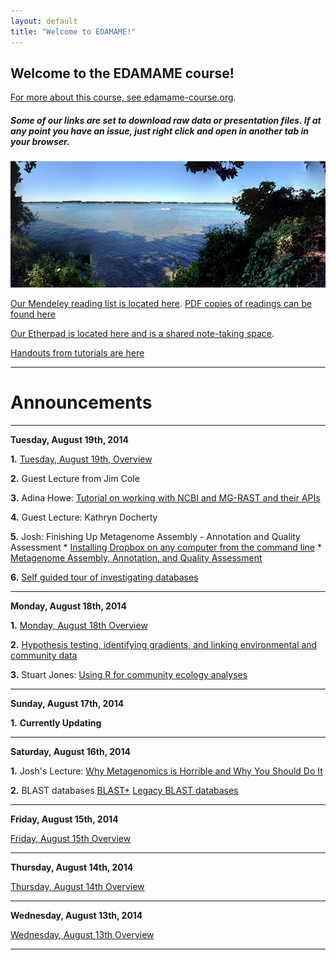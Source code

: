 ```yaml
---
layout: default
title: "Welcome to EDAMAME!"
---
```


## Welcome to the EDAMAME course!

[For more about this course, see edamame-course.org](http://edamame-course.org).

##### Some of our links are set to download raw data or presentation files. If at any point you have an issue, just right click and open in another tab in your browser.

![edamame header image](img/gull_lake.jpg)

[Our Mendeley reading list is located here](http://www.mendeley.com/groups/4688421/edamame/). [PDF copies of readings can be found here](https://github.com/edamame-course/docs/tree/gh-pages/extra/PDFs)

[Our Etherpad is located here and is a shared note-taking space](https://edamame.etherpad.mozilla.org/1).

[Handouts from tutorials are here](https://github.com/edamame-course/docs/tree/gh-pages/extra/Handouts)

-------------------------------------------------------------------------------------

# Announcements

-------------------------------------------------------------------------------------

**Tuesday, August 19th, 2014**

**1.** [Tuesday, August 19th, Overview]()

**2.** Guest Lecture from Jim Cole

**3.** Adina Howe: [Tutorial on working with NCBI and MG-RAST and their APIs](http://adina-howe.readthedocs.org/en/latest/)

**4.** Guest Lecture: Kathryn Docherty

**5.** Josh: Finishing Up Metagenome Assembly - Annotation and Quality Assessment
	* [Installing Dropbox on any computer from the command line]()
	* [Metagenome Assembly, Annotation, and Quality Assessment]()

**6.** [Self guided tour of investigating databases](https://github.com/edamame-course/docs/blob/gh-pages/_posts/2014-08-19_database_questions.md)



-------------------------------------------------------------------------------------

**Monday, August 18th, 2014**

**1.** [Monday, August 18th Overview](https://edamame-course.github.io/docs/august_18.html)

**2.** [Hypothesis testing, identifying gradients, and linking environmental and community data](https://github.com/edamame-course/docs/blob/gh-pages/extra/Presentations/2014-08-18-AM_Ashley_Lecture4.pdf?raw=true)

**3.** Stuart Jones: [Using R for community ecology analyses](https://edamame-course.github.io/docs/introduction_to_R_SEJones.html)

-------------------------------------------------------------------------------------

**Sunday, August 17th, 2014**

**1.**  **Currently Updating**  

-------------------------------------------------------------------------------------

**Saturday, August 16th, 2014**  

**1.**  Josh's Lecture: [Why Metagenomics is Horrible and Why You Should Do It]()

**2.**  BLAST databases
	[BLAST+](https://edamame-course.github.io/docs/2014-08-16-running_blast_from_command_line.html)
	[Legacy BLAST databases](https://edamame-course.github.io/docs/2014-08-16-legacy_blast_db.html)

-------------------------------------------------------------------------------------

**Friday, August 15th, 2014**

[Friday, August 15th Overview](https://edamame-course.github.io/docs/august_15.html)

-------------------------------------------------------------------------------------

**Thursday, August 14th, 2014**

[Thursday, August 14th Overview](https://edamame-course.github.io/docs/august_14.html)

-------------------------------------------------------------------------------------

**Wednesday, August 13th, 2014**

[Wednesday, August 13th Overview](https://edamame-course.github.io/docs/august_13.html)

-------------------------------------------------------------------------------------

